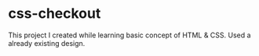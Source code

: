 # css-checkout

This project I created while learning basic concept of HTML & CSS. Used a already existing design.

